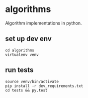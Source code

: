 # algorithms
Algorithm implementations in python.

## set up dev env
```
cd algorithms
virtualenv venv
```

## run tests
```
source venv/bin/activate
pip install -r dev_requirements.txt
cd tests && py.test
```